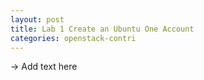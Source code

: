 ```yaml
---
layout: post
title: Lab 1 Create an Ubuntu One Account
categories: openstack-contri
---
```



-> Add text here

